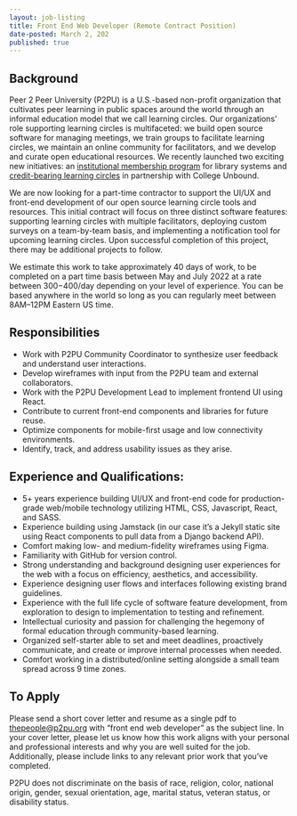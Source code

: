 ```yaml
---
layout: job-listing
title: Front End Web Developer (Remote Contract Position)
date-posted: March 2, 202
published: true
---
```

## Background

Peer 2 Peer University (P2PU) is a U.S.-based non-profit organization that cultivates peer learning in public spaces around the world through an informal education model that we call learning circles. Our organizations’ role supporting learning circles is multifaceted: we build open source software for managing meetings, we train groups to facilitate learning circles, we maintain an online community for facilitators, and we develop and curate open educational resources. We recently launched two exciting new initiatives: an [institutional membership program](https://www.p2pu.org/en/teams/) for library systems and [credit-bearing learning circles](https://info.p2pu.org/2021/07/21/bringing-college-credits-to-libraries-with-peer-led-learning-circles/) in partnership with College Unbound. 

We are now looking for a part-time contractor to support the UI/UX and front-end development of our open source learning circle tools and resources. This initial contract will focus on three distinct software features: supporting learning circles with multiple facilitators, deploying custom surveys on a team-by-team basis, and implementing a notification tool for upcoming learning circles. Upon successful completion of this project, there may be additional projects to follow.

We estimate this work to take approximately 40 days of work, to be completed on a part time basis between May and July 2022 at a rate between $300-$400/day depending on your level of experience. You can be based anywhere in the world so long as you can regularly meet between 8AM–12PM Eastern US time.

## Responsibilities

* Work with P2PU Community Coordinator to synthesize user feedback and understand user interactions.
* Develop wireframes with input from the P2PU team and external collaborators.
* Work with the P2PU Development Lead to implement frontend UI using React.
* Contribute to current front-end components and libraries for future reuse.
* Optimize components for mobile-first usage and low connectivity environments.
* Identify, track, and address usability issues as they arise.

## Experience and Qualifications:

* 5+ years experience building UI/UX and front-end code for production-grade web/mobile technology utilizing HTML, CSS, Javascript, React, and SASS.
* Experience building using Jamstack (in our case it’s a Jekyll static site using React components to pull data from a Django backend API).
* Comfort making low- and medium-fidelity wireframes using Figma.
* Familiarity with GitHub for version control.
* Strong understanding and background designing user experiences for the web with a focus on efficiency, aesthetics, and accessibility.
* Experience designing user flows and interfaces following existing brand guidelines.
* Experience with the full life cycle of software feature development, from exploration to design to implementation to testing and refinement.
* Intellectual curiosity and passion for challenging the hegemony of formal education through community-based learning. 
* Organized self-starter able to set and meet deadlines, proactively communicate, and create or improve internal processes when needed. 
* Comfort working in a distributed/online setting alongside a small team spread across 9 time zones.

## To Apply

Please send a short cover letter and resume as a single pdf to [thepeople@p2pu.org](mailto:thepeople@p2pu.org) with “front end web developer” as the subject line. In your cover letter, please let us know how this work aligns with your personal and professional interests and why you are well suited for the job. Additionally, please include links to any relevant prior work that you’ve completed.

P2PU does not discriminate on the basis of race, religion, color, national origin, gender, sexual orientation, age, marital status, veteran status, or disability status.